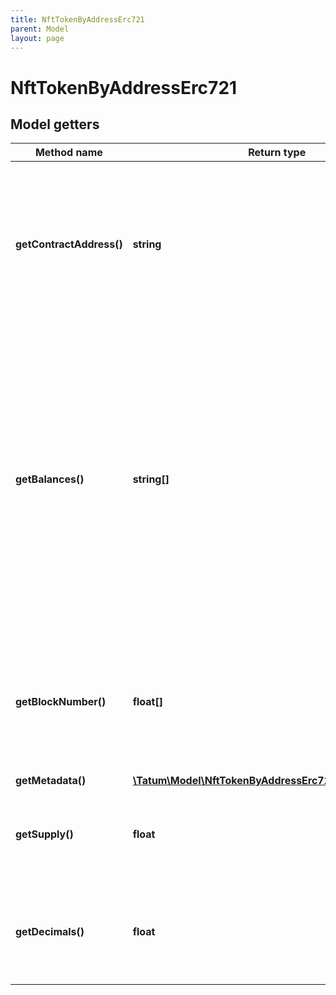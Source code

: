 ```yaml
---
title: NftTokenByAddressErc721
parent: Model
layout: page
---
```


# NftTokenByAddressErc721

## Model getters

Method name | Return type | Description | Notes
------------ | ------------- | ------------- | -------------
**getContractAddress()** | **string** | On Algorand, this is the asset ID (the ID of the NFT); on the other blockchains, this is the address of the NFT smart contract. | ex.: `43821281`
**getBalances()** | **string[]** | On Algorand, this is either an array of "1" to indicate that the NFTs with the specified IDs exist, or an array with the number of NFT fractions if the NFTs are <a href="https://developer.algorand.org/docs/get-started/tokenization/nft/#fractional-nfts" target="_blank">fractional</a>; on the other blockchains, this is an array of the IDs of the NFTs. | ex.: `null`
**getBlockNumber()** | **float[]** | (EVM-based blockchains only) An array of the numbers of the blocks in which the NFT was received by the address | ex.: `null` [optional]
**getMetadata()** | [**\Tatum\Model\NftTokenByAddressErc721TokenMetadata[]**](../NftTokenByAddressErc721TokenMetadata) |  | ex.: `null`
**getSupply()** | **float** | (Algorand only) The number of fractions in the NFT if the NFT is <a href="https://developer.algorand.org/docs/get-started/tokenization/nft/#fractional-nfts" target="_blank">fractional</a> | ex.: `10` [optional]
**getDecimals()** | **float** | (Algorand only) The number of decimal places in an NFT fraction if the NFT is <a href="https://developer.algorand.org/docs/get-started/tokenization/nft/#fractional-nfts" target="_blank">fractional</a> | ex.: `1` [optional]

